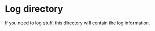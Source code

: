 Log directory
=============

If you need to log stuff, this directory will contain the log information.

